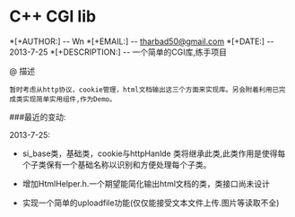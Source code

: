 C++ CGI lib
=============

*[+AUTHOR:] -- Wn
*[+EMAIL:] -- tharbad50@gmail.com
*[+DATE:] -- 2013-7-25
*[+DESCRIPTION:] --  一个简单的CGI库,练手项目
           

@ 描述

	暂时考虑从http协议，cookie管理，html文档输出这三个方面来实现库。另会附着利用已完成类实现简单实用组件,作为Demo。


###最近的变动:

2013-7-25: 

- si_base类，基础类，cookie与httpHanlde 类将继承此类,此类作用是使得每个子类保有一个基础名称以识别和方便处理每个子类。

- 增加HtmlHelper.h.一个期望能简化输出html文档的类，类接口尚未设计
    
- 实现一个简单的uploadfile功能(仅仅能接受文本文件上传.图片等读取不全)


